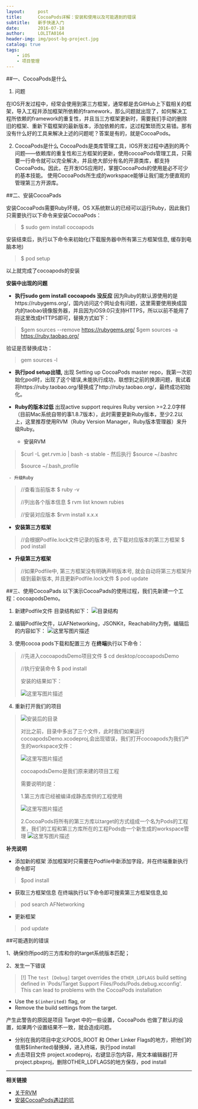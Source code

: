 ```yaml
---
layout:     post
title:      CocoaPods详解：安装和使用以及可能遇到的错误
subtitle:   新手快速入门
date:       2016-07-18
author:     LOLITA0164
header-img: img/post-bg-project.jpg
catalog: true
tags:
    - iOS
    - 项目管理
---
```


##一、CocoaPods是什么

 1. 问题
 
 在IOS开发过程中，经常会使用到第三方框架，通常都是去GitHub上下载相关的框架，导入工程并添加框架所依赖的framework，那么问题就出现了，如何解决工程所依赖的framework的重复性，并且当三方框架更新时，需要我们手动的删除旧的框架、重新下载框架的最新版本，添加依赖的库，这过程繁琐而又易错。那有没有什么好的工具来解决上述的问题呢？答案是有的，就是CocoaPods。
 
 2. CocoaPods是什么
 CocoaPods是类库管理工具，IOS开发过程中遇到的两个问题——依赖库的重复性和三方框架的更新，使用cocoaPods管理工具，只需要一行命令就可以完全解决，并且绝大部分有名的开源类库，都支持CocoaPods。因此，在开发IOS应用时，掌握CocoaPods的使用是必不可少的基本技能。
使用CocoaPods所生成的workspace能够让我们能方便直观的管理第三方开源库。

##二、安装CocoaPads

安装CocoaPods需要Ruby环境，OS X系统默认的已经可以运行Ruby，因此我们只需要执行以下命令来安装CocoaPods：

>$ sudo gem install cocoapods

安装结束后，执行以下命令来初始化(下载服务器中所有第三方框架信息, 缓存到电脑本地)

>$ pod setup

以上就完成了cocoapods的安装
 
**安装中出现的问题**

 -  **执行sudo gem install cocoapods  没反应**
因为Ruby的默认源使用的是https://rubygems.org/，国内访问这个网址会有问题，这里需要使用换成国内的taobao镜像服务器，并且因为iOS9.0只支持HTTPS，所以以前不能用了将这里改成HTTPS即可，替换方式如下：

> $gem sources --remove https://rubygems.org/
> $gem sources -a https://ruby.taobao.org/

验证是否替换成功：

> gem sources -l

 - **执行pod setup出错,**
出现 Setting up CocoaPods master repo，我第一次初始化pod时，出现了这个错误,未能执行成功，联想到之前的换源问题，我试着将https://ruby.taobao.org/替换成了http://ruby.taobao.org/，最终成功初始化。
 
 - **Ruby的版本过低**
出现active support requires Ruby version >=2.2.0字样（目前Mac系统自带的事1.8.7版本），此时需要更新Ruby版本，至少2.2以上，这里推荐使用RVM（Ruby Version Manager，Ruby版本管理器）来升级Ruby。
	 - 安装RVM
> $curl -L get.rvm.io | bash -s stable
	 - 然后执行
> $source ~/.bashrc
> 
> $source ~/.bash_profile


	 - 升级Ruby
> //查看当前版本
> $ ruby -v  
>  
>  //列出各个版本信息
> $ rvm list known rubies 
> 
> //安装对应版本
> $rvm install x.x.x

 - **安装第三方框架**
> //会根据Podfile.lock文件记录的版本号, 去下载对应版本的第三方框架
>$ pod install

 - **升级第三方框架**
> //如果Podfile中, 第三方框架没有明确声明版本号, 就会自动将第三方框架升级到最新版本, 并且更新Podfile.lock文件
> $ pod update

##三、使用CocoaPads
以下演示CocoaPads的使用过程，我们先新建一个工程：cocoapodsDemo。

 1. 新建Podfile文件 
 目录结构如下：
![目录结构](https://img-blog.csdn.net/20160718154321450)

 2. 编辑Podfile文件，以AFNetworking，JSONKit，Reachability为例，编辑后的内容如下：
 ![这里写图片描述](https://img.blog.csdn.net/20160718153913462)
 3. 使用cocoa pods下载和配置三方
 在**终端**执行以下命令：
> //先进入cocoapodsDemo项目文件
> $ cd desktop/cocoapodsDemo
> 
> //执行安装命令
>$ pod install
> 
> 安装的结果如下：
> 
> ![这里写图片描述](https://img.blog.csdn.net/20160718150112589)

 4. 重新打开我们的项目

> ![安装后的目录](https://img.blog.csdn.net/20160718150603805)
> 
> 对比之前，目录中多出了三个文件，此时我们如果运行cocoapodsDemo.xcodeproj,会出现错误，我们打开cocoapods为我们产生的workspace文件：
> 
> ![这里写图片描述](https://img.blog.csdn.net/20160718154410639)
> 
> cocoapodsDemo是我们原来建的项目工程
> 
> 需要说明的是：
> 
> 1.第三方库已经被编译成静态库供的工程使用
> 
> ![这里写图片描述](https://img.blog.csdn.net/20160718151621711)
> 
> 2.CocoaPods将所有的第三方库以target的方式组成一个名为Pods的工程里，我们的工程和第三方库所在的工程Pods由一个新生成的workspace管理
> ![这里写图片描述](https://img.blog.csdn.net/20160718151910392)
> 

**补充说明**

 - 添加新的框架
添加框架时只需要在Podfile中新添加字段，并在终端重新执行命令即可

> 
> $pod install

 - 获取三方框架信息
在终端执行以下命令即可搜索第三方框架信息,如

> pod search AFNetworking

 - 更新框架
 
> pod update



##可能遇到的错误

1、确保你所pod的三方库和你的target系统版本匹配；

2、发生一下错误
> [!] The `test [Debug]` target overrides the `OTHER_LDFLAGS` build setting defined in `Pods/Target Support Files/Pods/Pods.debug.xcconfig'. This can lead to problems with the CocoaPods installation
- Use the `$(inherited)` flag, or
- Remove the build settings from the target.

产生此警告的原因是项目 Target 中的一些设置，CocoaPods 也做了默认的设置，如果两个设置结果不一致，就会造成问题。

 - 分别在我的项目中定义PODS_ROOT 和 Other Linker Flags的地方，把他们的值用$(inherited)替换掉，进入终端，执行pod install
 - 点击项目文件 project.xcodeproj，右键显示包内容，用文本编辑器打开project.pbxproj，删除OTHER_LDFLAGS的地方保存，pod install


----------


**相关链接**

 - [关于RVM](http://ruby-china.org/wiki/rvm-guide)
 - [安装CocoaPods遇过的坑](http://www.th7.cn/Program/Ruby/201609/966343.shtml)
